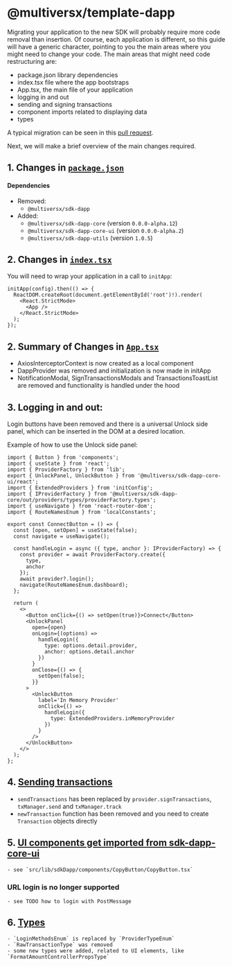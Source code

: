 # @multiversx/template-dapp

Migrating your application to the new SDK will probably require more code removal than insertion. Of course, each application is different, so this guide will have a generic character, pointing to you the main areas where you might need to change your code.
The main areas that might need code restructuring are:

- package.json library dependencies
- index.tsx file where the app bootstraps
- App.tsx, the main file of your application
- logging in and out
- sending and signing transactions
- component imports related to displaying data
- types

A typical migration can be seen in this [pull request](https://github.com/multiversx/mx-template-dapp/pull/264).

Next, we will make a brief overview of the main changes required.

## 1. Changes in [`package.json`](https://github.com/multiversx/mx-template-dapp/pull/264/files#diff-7ae45ad102eab3b6d7e7896acd08c427a9b25b346470d7bc6507b6481575d519)

#### Dependencies

- Removed:
  - `@multiversx/sdk-dapp`
- Added:
  - `@multiversx/sdk-dapp-core` (version `0.0.0-alpha.12`)
  - `@multiversx/sdk-dapp-core-ui` (version `0.0.0-alpha.2`)
  - `@multiversx/sdk-dapp-utils` (version `1.0.5`)

## 2. Changes in [`index.tsx`](https://github.com/multiversx/mx-template-dapp/pull/264/files#diff-0b5adbfe7b36e4ae2f479291e20152e33e940f7f265162d77f40f6bdb5da7405)

You will need to wrap your application in a call to `initApp`:

```tsx
initApp(config).then(() => {
  ReactDOM.createRoot(document.getElementById('root')!).render(
    <React.StrictMode>
      <App />
    </React.StrictMode>
  );
});
```

## 2. Summary of Changes in [`App.tsx`](https://github.com/multiversx/mx-template-dapp/pull/264/files#diff-26ad4b834941d9b19ebf9db8082bd202aaf72ea0ddea85f5a8a0cb3c729cc6f2)

- AxiosInterceptorContext is now created as a local component
- DappProvider was removed and initialization is now made in initApp
- NotificationModal, SignTransactionsModals and TransactionsToastList are removed and functionality is handled under the hood

## 3. Logging in and out:

Login buttons have been removed and there is a universal Unlock side panel, which can be inserted in the DOM at a desired location.

Example of how to use the Unlock side panel:

```tsx
import { Button } from 'components';
import { useState } from 'react';
import { ProviderFactory } from 'lib';
export { UnlockPanel, UnlockButton } from '@multiversx/sdk-dapp-core-ui/react';
import { ExtendedProviders } from 'initConfig';
import { IProviderFactory } from '@multiversx/sdk-dapp-core/out/providers/types/providerFactory.types';
import { useNavigate } from 'react-router-dom';
import { RouteNamesEnum } from 'localConstants';

export const ConnectButton = () => {
  const [open, setOpen] = useState(false);
  const navigate = useNavigate();

  const handleLogin = async ({ type, anchor }: IProviderFactory) => {
    const provider = await ProviderFactory.create({
      type,
      anchor
    });
    await provider?.login();
    navigate(RouteNamesEnum.dashboard);
  };

  return (
    <>
      <Button onClick={() => setOpen(true)}>Connect</Button>
      <UnlockPanel
        open={open}
        onLogin={(options) =>
          handleLogin({
            type: options.detail.provider,
            anchor: options.detail.anchor
          })
        }
        onClose={() => {
          setOpen(false);
        }}
      >
        <UnlockButton
          label='In Memory Provider'
          onClick={() =>
            handleLogin({
              type: ExtendedProviders.inMemoryProvider
            })
          }
        />
      </UnlockButton>
    </>
  );
};
```

## 4. [Sending transactions](https://github.com/multiversx/mx-template-dapp/pull/264/files#diff-1eadd6ccf43da9c2a8c30f5dfddbb56f3daeec28f04e43b41c134811bec478fb)

- `sendTransactions` has been replaced by `provider.signTransactions`, `txManager.send` and `txManager.track`
- `newTransaction` function has been removed and you need to create `Transaction` objects directly

## 5. [UI components get imported from sdk-dapp-core-ui](https://github.com/multiversx/mx-template-dapp/pull/264/files#diff-e07cb98fcda2927e31f2a0f6cc5db5cb9a364c8da43d8df70597321bb1558336)

    - see `src/lib/sdkDapp/components/CopyButton/CopyButton.tsx`

### URL login is no longer supported

    - see TODO how to login with PostMessage

## 6. [Types](https://github.com/multiversx/mx-template-dapp/pull/264/files#diff-bd634780b000031ebfffb83de483b66a93ed12fde321950128e31a794ce96057)

    - `LoginMethodsEnum` is replaced by `ProviderTypeEnum`
    - `RawTransactionType` was removed
    - some new types were added, related to UI elements, like `FormatAmountControllerPropsType`
